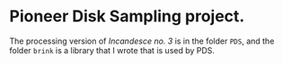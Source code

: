 # Pioneer Disk Sampling project.

The processing version of *Incandesce no. 3* is in the folder `PDS`, and the folder `brink` is a library that I wrote that is used by PDS.
